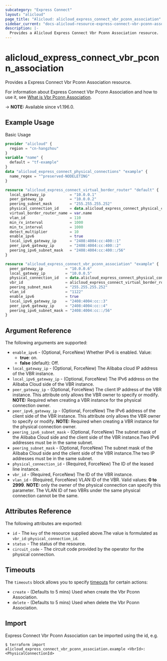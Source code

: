```yaml
---
subcategory: "Express Connect"
layout: "alicloud"
page_title: "Alicloud: alicloud_express_connect_vbr_pconn_association"
sidebar_current: "docs-alicloud-resource-express-connect-vbr-pconn-association"
description: |-
  Provides a Alicloud Express Connect Vbr Pconn Association resource.
---
```


# alicloud_express_connect_vbr_pconn_association

Provides a Express Connect Vbr Pconn Association resource.

For information about Express Connect Vbr Pconn Association and how to use it, see [What is Vbr Pconn Association](https://www.alibabacloud.com/help/en/express-connect/latest/associatephysicalconnectiontovirtualborderrouter#doc-api-Vpc-AssociatePhysicalConnectionToVirtualBorderRouter).

-> **NOTE:** Available since v1.196.0.

## Example Usage

Basic Usage

```terraform
provider "alicloud" {
  region = "cn-hangzhou"
}
variable "name" {
  default = "tf-example"
}
data "alicloud_express_connect_physical_connections" "example" {
  name_regex = "^preserved-NODELETING"
}

resource "alicloud_express_connect_virtual_border_router" "default" {
  local_gateway_ip           = "10.0.0.1"
  peer_gateway_ip            = "10.0.0.2"
  peering_subnet_mask        = "255.255.255.252"
  physical_connection_id     = data.alicloud_express_connect_physical_connections.example.connections.0.id
  virtual_border_router_name = var.name
  vlan_id                    = 110
  min_rx_interval            = 1000
  min_tx_interval            = 1000
  detect_multiplier          = 10
  enable_ipv6                = true
  local_ipv6_gateway_ip      = "2408:4004:cc:400::1"
  peer_ipv6_gateway_ip       = "2408:4004:cc:400::2"
  peering_ipv6_subnet_mask   = "2408:4004:cc:400::/56"
}

resource "alicloud_express_connect_vbr_pconn_association" "example" {
  peer_gateway_ip          = "10.0.0.6"
  local_gateway_ip         = "10.0.0.5"
  physical_connection_id   = data.alicloud_express_connect_physical_connections.example.connections.2.id
  vbr_id                   = alicloud_express_connect_virtual_border_router.default.id
  peering_subnet_mask      = "255.255.255.252"
  vlan_id                  = "1122"
  enable_ipv6              = true
  local_ipv6_gateway_ip    = "2408:4004:cc::3"
  peer_ipv6_gateway_ip     = "2408:4004:cc::4"
  peering_ipv6_subnet_mask = "2408:4004:cc::/56"
}
```

## Argument Reference

The following arguments are supported:
* `enable_ipv6` - (Optional, ForceNew) Whether IPv6 is enabled. Value:
  - **true**: on.
  - **false** (default): Off.
* `local_gateway_ip` - (Optional, ForceNew) The Alibaba cloud IP address of the VBR instance.
* `local_ipv6_gateway_ip` - (Optional, ForceNew) The IPv6 address on the Alibaba Cloud side of the VBR instance.
* `peer_gateway_ip` - (Optional, ForceNew) The client IP address of the VBR instance. This attribute only allows the VBR owner to specify or modify. **NOTE:** Required when creating a VBR instance for the physical connection owner.
* `peer_ipv6_gateway_ip` - (Optional, ForceNew) The IPv6 address of the client side of the VBR instance. This attribute only allows the VBR owner to specify or modify. **NOTE:** Required when creating a VBR instance for the physical connection owner.
* `peering_ipv6_subnet_mask` - (Optional, ForceNew) The subnet mask of the Alibaba Cloud side and the client side of the VBR instance.Two IPv6 addresses must be in the same subnet.
* `peering_subnet_mask` - (Optional, ForceNew) The subnet mask of the Alibaba Cloud side and the client side of the VBR instance.The two IP addresses must be in the same subnet.
* `physical_connection_id` - (Required, ForceNew) The ID of the leased line instance.
* `vbr_id` - (Required, ForceNew) The ID of the VBR instance.
* `vlan_id` - (Required, ForceNew) VLAN ID of the VBR. Valid values: **0 to 2999**. **NOTE:** only the owner of the physical connection can specify this parameter. The VLAN ID of two VBRs under the same physical connection cannot be the same.


## Attributes Reference

The following attributes are exported:
* `id` - The `key` of the resource supplied above.The value is formulated as `vbr_id:physical_connection_id`.
* `status` - The status of the resource.
* `circuit_code` - The circuit code provided by the operator for the physical connection.

## Timeouts

The `timeouts` block allows you to specify [timeouts](https://www.terraform.io/docs/configuration-0-11/resources.html#timeouts) for certain actions:
* `create` - (Defaults to 5 mins) Used when create the Vbr Pconn Association.
* `delete` - (Defaults to 5 mins) Used when delete the Vbr Pconn Association.

## Import

Express Connect Vbr Pconn Association can be imported using the id, e.g.

```shell
$ terraform import alicloud_express_connect_vbr_pconn_association.example <VbrId>:<PhysicalConnectionId>
```